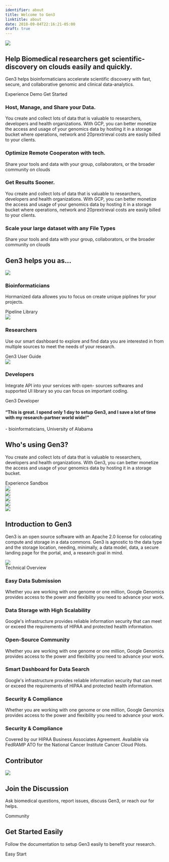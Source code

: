```yaml
---
identifier: about
title: Welcome to Gen3
linktitle: about
date: 2018-09-04T22:16:21-05:00
draft: true
---
```


<section class="g3-bg__solight">
  <div class="g3-outer-wrapper g3-flex-content g3-flex-content__reverse">
    <div class="g3-col__55 g3-flex-content g3-mb-space__padding-lg-top">
      <img class="g3-img" src="img/fig/about/kv.svg"/>
    </div>
    <div class="g3-space__padding-lg-top g3-space__padding-lg-bottom g3-col__45">
      <div class="g3-space__wrapper-gap-left">
        <h1 class="g3-space__margin-sm-bottom">Help Biomedical researchers get scientific-discovery on clouds easily and quickly.</h1>
        <p class="g3-space__margin-sm-bottom introduction">
          Gen3 helps bioinformaticians accelerate scientific discovery with fast, secure, and collaborative genomic and clinical data-analytics.
        </p>
        <div class="g3-button-groups g3-mb-space__padding-lg-bottom">
          <a class="g3-button g3-button--primary">Experience Demo</a>
          <a class="g3-button g3-button--secondary">Get Started</a>
        </div>
      </div>
    </div>
  </div>
</section>
<section>
  <div class="g3-inner-wrapper g3-flex-content g3-space__padding-lg-top g3-space__padding-md-bottom">
    <div class="g3-col__50">
      <div class="g3-space__margin-sm-left g3-space__margin-sm-right">
        <h3>Host, Manage, and Share your Data.</h3>
        <p class="g3-space__margin-sm-top">You create and collect lots of data that is valuable to researchers, developers and health organizations. With GCP, you can better monetize the access and usage of your genomics data by hosting it in a storage bucket where operations, network and 20prextrieval costs are easily billed to your clients.</p>
      </div>
    </div>
    <div class="g3-col__50">
      <div class="g3-space__margin-sm-left g3-space__margin-sm-right">
        <h3>Optimize Remote Cooperaton with tech.</h3>
        <p class="g3-space__margin-sm-top">Share your tools and data with your group, collaborators, or the broader community on clouds</p>
      </div>
    </div>
  </div>
  <div class="g3-inner-wrapper g3-flex-content g3-space__padding-lg-bottom">
    <div class="g3-col__50">
      <div class="g3-space__margin-sm-left g3-space__margin-sm-right">
        <h3>Get Results Sooner.</h3>
        <p class="g3-space__margin-sm-top">You create and collect lots of data that is valuable to researchers, developers and health organizations. With GCP, you can better monetize the access and usage of your genomics data by hosting it in a storage bucket where operations, network and 20prextrieval costs are easily billed to your clients.</p>
      </div>
    </div>
    <div class="g3-col__50">
      <div class="g3-space__margin-sm-left g3-space__margin-sm-right">
        <h3>Scale your large dataset with any File Types</h3>
        <p class="g3-space__margin-sm-top">Share your tools and data with your group, collaborators, or the broader community on clouds</p>
      </div>
    </div>
  </div>
</section>

<h2 class="g3-text__center g3-space__margin-sm-bottom">Gen3 helps you as...</h2>

<section class="g3-bg__solight">
  <div class="g3-inner-wrapper g3-space__padding-md-top g3-space__padding-lg-bottom g3-mb-space__padding-lg-top g3-mb-space__padding-lg-bottom">
    <div class="g3-table-row">
      <div class="g3-col__33 g3-text__center g3-space__margin-sm-left-right">
        <img class="g3-space__margin-sm-bottom" src="img/fig/about/icon-bio.svg"/>
        <h3 class="g3-space__margin-sm-bottom">Bioinformaticians</h3>
        <p class="g3-space__margin-sm-bottom">Hormanized data allowes you to focus on create unique piplines for your projects.</p>
        <a class="g3-button g3-button--secondary g3-align__bottom">Pipeline Library</a>
      </div>
      <div class="g3-col__33 g3-text__center g3-space__margin-sm-left-right">
        <img class="g3-space__margin-sm-bottom" src="img/fig/about/icon-research.svg"/>
        <h3 class="g3-space__margin-sm-bottom">Researchers</h3>
        <p class="g3-space__margin-sm-bottom">Use our smart dashboard to explore and find data you are interested in from multiple sources to meet the needs of your research.</p>
        <a class="g3-button g3-button--secondary g3-align__bottom">Gen3 User Guide</a>
      </div>
      <div class="g3-col__33 g3-text__center g3-space__margin-sm-left-right">
        <img class="g3-space__margin-sm-bottom" src="img/fig/about/icon-devs.svg"/>
        <h3 class="g3-space__margin-sm-bottom">Developers</h3>
        <p class="g3-space__margin-sm-bottom">Integrate API into your services with open- sources softwares and supported UI library so you can focus on important coding.</p>
        <a class="g3-button g3-button--secondary g3-align__bottom">Gen3 Developer</a>
      </div>
    </div>
  </div>
</section>

<section>
  <h4 class="g3-text__center g3-minimum-wrapper g3-space__margin-sm-top">“This is great. I spend only 1 day to setup Gen3, and I save a lot of time with my research-partner world wide!”</h4>
  <p class="g3-text__center g3-minimum-wrapper g3-space__margin-sm-top g3-space__padding-lg-bottom">- bioinformaticians, University of Alabama</p>
</section>

<section class="g3-bg__mint">
  <div class="g3-outer-wrapper g3-flex-content g3-mb-space__padding-lg-bottom g3-mb-space__padding-lg-top">
    <div class="g3-col__45 g3-space__margin-lg-top g3-space__margin-lg-bottom">
      <div class="g3-space__wrapper-gap-left">
        <h1>Who's using Gen3?</h1>
        <p class="introduction g3-space__margin-sm-top-bottom">You create and collect lots of data that is valuable to researchers, developers and health organizations. With Gen3, you can better monetize the access and usage of your genomics data by hosting it in a storage bucket.</p>
        <div class="g3-mb-text__center">
          <a class="g3-button g3-button--primary">Experience Sandbox</a>
        </div>
      </div>
    </div>
    <div class="g3-col__55 g3-space__padding-md">
      <img class="g3-img__center g3-img__full-width" src="img/fig/about/app-mockup.png" />
    </div>
  </div>
</section>

<section class="g3-bg__solight">
  <div class="g3-inner-wrapper g3-flex-content g3-space__padding-sm-top g3-space__padding-sm-bottom">
    <div class="g3-col__25">
      <img class="g3-img__center" style="max-height: 52px; max-width: 100%;" src="img/fig/about/commons/kid-first.svg" />
    </div>
    <div class="g3-col__25">
      <img class="g3-img__center" style="max-height: 52px; max-width: 100%;" src="img/fig/about/commons/blood-pac.png" />
    </div>
    <div class="g3-col__25">
      <img class="g3-img__center" style="max-height: 52px; max-width: 100%;" src="img/fig/about/commons/pdc.png" />
    </div>
    <div class="g3-col__25">
      <img class="g3-img__center" style="max-height: 52px; max-width: 100%;" src="img/fig/about/commons/braincommons.png" />
    </div>
  </div>
</section>

<section>
  <div class="g3-inner-wrapper g3-space__padding-lg-top g3-space__padding-lg-bottom">
    <h2 class="g3-text__center">Introduction to Gen3</h2>
    <p class="introduction g3-mini-wrapper g3-text__center g3-space__margin-sm-top g3-space__padding-md-bottom">Gen3 is an open source software with an Apache 2.0 license for colocating compute and storage in a data commons. Gen3 is agnostic to the data type and the storage location, needing, minimally, a data model, data, a secure landing page for the portal, and, a research goal in mind.</p>
    <img class="g3-img__center g3-img" src="img/fig/about/productkv.svg"/>
    <div class="g3-text__center g3-space__margin-sm-top">
      <a class="g3-button g3-button--primary">Technical Overview</a>
    </div>
  </div>
</section>

<section>
  <div class="g3-space__margin-lg-bottom g3-border__top-bottom g3-inner-wrapper">
    <div class="g3-flex-content g3-space__margin-md-top-bottom">
      <div class="g3-space__margin-sm-left-right g3-col__50">
        <h3>Easy Data Submission</h3>
        <p>Whether you are working with one genome or one million, Google Genomics provides access to the power and flexibility you need to advance your work.</p>
      </div>
      <div class="g3-space__margin-sm-left-right g3-col__50">
        <h3>Data Storage with High Scalability</h3>
        <p>Google's infrastructure provides reliable information security that can meet or exceed the requirements of HIPAA and protected health information.</p>
      </div>
    </div>
    <div class="g3-flex-content g3-space__margin-md-top-bottom">
      <div class="g3-space__margin-sm-left-right g3-col__50">
        <h3>Open-Source Community</h3>
        <p>Whether you are working with one genome or one million, Google Genomics provides access to the power and flexibility you need to advance your work.</p>
      </div>
      <div class="g3-space__margin-sm-left-right g3-col__50">
        <h3>Smart Dashboard for Data Search</h3>
        <p>Google's infrastructure provides reliable information security that can meet or exceed the requirements of HIPAA and protected health information.</p>
      </div>
    </div>
    <div class="g3-flex-content g3-space__margin-md-top-bottom">
      <div class="g3-space__margin-sm-left-right g3-col__50">
        <h3>Security & Compliance</h3>
        <p>Whether you are working with one genome or one million, Google Genomics provides access to the power and flexibility you need to advance your work.</p>
      </div>
      <div class="g3-space__margin-sm-left-right g3-col__50">
        <h3>Security & Compliance</h3>
        <p>Covered by our HIPAA Business Associates Agreement. Available via FedRAMP ATO for the National Cancer Institute Cancer Cloud Pilots.</p>
      </div>
    </div>
  </div>
</section>

<section class="g3-space__margin-lg-bottom g3-text__center">
  <h2>Contributor</h2>
  <div class="g3-mini-wrapper g3-space__margin-sm-top">
    <img src="img/fig/about/cdis-logo.svg" class="g3-img__full-width" />
  </div>
</section>

<section>
  <div class="g3-inner-wrapper g3-flex-content g3-space__margin-md-bottom">
    <div class="g3-bg__solight g3-space__padding-md g3-col__50 g3-text__center g3-space__margin-sm-left-right">
      <h2 class="g3-space__margin-sm-bottom">Join the Discussion</h2>
      <p class="g3-space__margin-sm-bottom">Ask biomedical questions, report issues,
  discuss Gen3, or reach our for helps.</p>
      <a class="g3-button--secondary g3-button" >Community</a>
    </div>
    <div class="g3-bg__solight g3-space__padding-md g3-col__50 g3-text__center g3-space__margin-sm-left-right">
      <h2 class="g3-space__margin-sm-bottom">Get Started Easily</h2>
      <p class="g3-space__margin-sm-bottom">Follow the documentation to setup Gen3 easily to benefit your research.</p>
      <a class="g3-button--secondary g3-button" >Easy Start</a>
    </div>
  </div>
</section>











